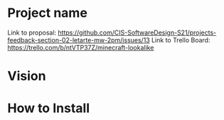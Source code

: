# Project name

Link to proposal: https://github.com/CIS-SoftwareDesign-S21/projects-feedback-section-02-letarte-mw-2pm/issues/13
Link to Trello Board: https://trello.com/b/ntVTP37Z/minecraft-lookalike

# Vision

# How to Install


